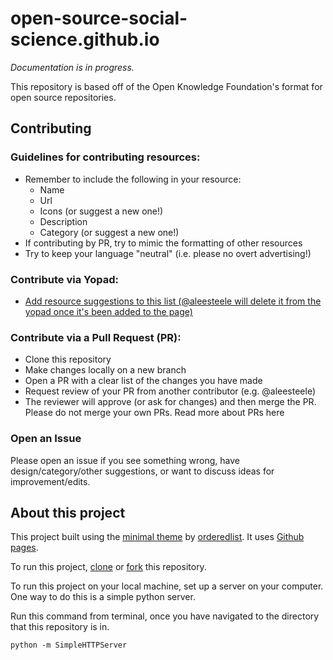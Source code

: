 # open-source-social-science.github.io

_Documentation is in progress._

This repository is based off of the Open Knowledge Foundation's format for open source repositories. 

## Contributing

### Guidelines for contributing resources:
* Remember to include the following in your resource:
  * Name
  * Url
  * Icons (or suggest a new one!)
  * Description
  * Category (or suggest a new one!)
* If contributing by PR, try to mimic the formatting of other resources
* Try to keep your language "neutral" (i.e. please no overt advertising!)

### Contribute via Yopad:
* [Add resource suggestions to this list (@aleesteele will delete it from the yopad once it's been added to the page)](https://yopad.eu/p/open-source-social-science-365days)

### Contribute via a Pull Request (PR):
* Clone this repository
* Make changes locally on a new branch
* Open a PR with a clear list of the changes you have made
* Request review of your PR from another contributor (e.g. @aleesteele)
* The reviewer will approve (or ask for changes) and then merge the PR. Please do not merge your own PRs.
Read more about PRs here

### Open an Issue
Please open an issue if you see something wrong, have design/category/other suggestions, or want to discuss ideas for improvement/edits. 

## About this project

This project built using the [minimal theme](https://github.com/orderedlist/minimal) by [orderedlist](https://github.com/orderedlist). It uses [Github pages](https://pages.github.com/).

To run this project, [clone](https://docs.github.com/en/github/creating-cloning-and-archiving-repositories/cloning-a-repository#about-cloning-a-repository) or [fork](https://docs.github.com/en/github/getting-started-with-github/fork-a-repo) this repository.

To run this project on your local machine, set up a server on your computer. One way to do this is a simple python server. 

Run this command from terminal, once you have navigated to the directory that this repository is in.

`python -m SimpleHTTPServer`
